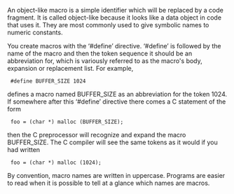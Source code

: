 An object-like macro is a simple identifier which will be replaced by a code fragment. It is called object-like because it looks like a data object in code that uses it. They are most commonly used to give symbolic names to numeric constants.

You create macros with the ‘#define’ directive. ‘#define’ is followed by the name of the macro and then the token sequence it should be an abbreviation for, which is variously referred to as the macro's body, expansion or replacement list. For example,

     #define BUFFER_SIZE 1024
defines a macro named BUFFER_SIZE as an abbreviation for the token 1024. If somewhere after this ‘#define’ directive there comes a C statement of the form

     foo = (char *) malloc (BUFFER_SIZE);
then the C preprocessor will recognize and expand the macro BUFFER_SIZE. The C compiler will see the same tokens as it would if you had written

     foo = (char *) malloc (1024);
By convention, macro names are written in uppercase. Programs are easier to read when it is possible to tell at a glance which names are macros.